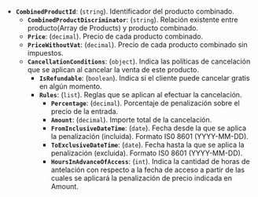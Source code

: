 ﻿- **`CombinedProductId`**: (`string`). Identificador del producto combinado.
    - **`CombinedProductDiscriminator`**: (`string`). Relación existente entre producto(Array de Products) y producto combinado.
    - **`Price`**: (`decimal`). Precio de cada producto combinado.
    - **`PriceWithoutVat`**: (`decimal`). Precio de cada producto combinado sin impuestos.
    - **`CancellationConditions`**: (`object`). Indica las políticas de cancelación que se aplican al cancelar la venta de este producto.
        - **`IsRefundable`**: (`boolean`). Indica si el cliente puede cancelar gratis en algún momento.
        - **`Rules`**: (`list`). Reglas que se aplican al efectuar la cancelación.
            - **`Percentage`**: (`decimal`). Porcentaje de penalización sobre el precio de la entrada.
            - **`Amount`**: (`decimal`). Importe total de la cancelación.
            - **`FromInclusiveDateTime`**: (`date`). Fecha desde la que se aplica la penalización (incluida). Formato IS0 8601 (YYYY-MM-DD).
            - **`ToExclusiveDateTime`**: (`date`). Fecha hasta la que se aplica la penalización (excluida). Formato IS0 8601 (YYYY-MM-DD).
            - **`HoursInAdvanceOfAccess`**: (`int`). Indica la cantidad de horas de antelación con respecto a la fecha de acceso a partir de las cuales se aplicará la penalización de precio indicada en Amount.